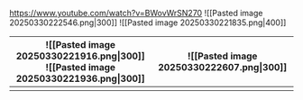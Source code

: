 https://www.youtube.com/watch?v=BWovWrSN270
![[Pasted image 20250330222546.png|300]]
![[Pasted image 20250330221835.png|400]]

| ![[Pasted image 20250330221916.png\|300]]<br>![[Pasted image 20250330221936.png\|300]] | ![[Pasted image 20250330222607.png\|300]] |
| -------------------------------------------------------------------------------------- | ----------------------------------------- |
|                                                                                        |                                           |
